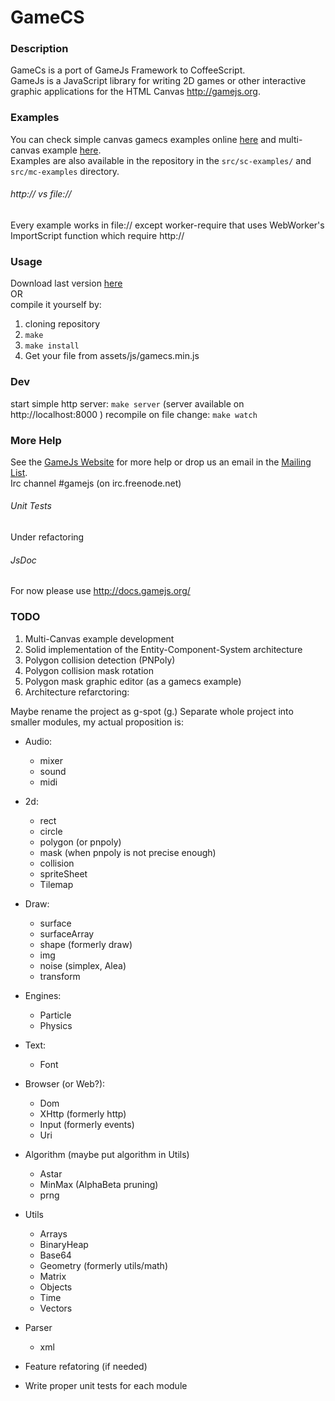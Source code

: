 # GameCS

### Description

GameCs is a port of GameJs Framework to CoffeeScript.  
GameJs is a JavaScript library for writing 2D games or other interactive
graphic applications for the HTML Canvas <http://gamejs.org>.



### Examples

You can check simple canvas gamecs examples online [here](http://incubatio.github.com/gamecs/sc-examples.html) 
and multi-canvas example [here](http://incubatio.github.com/gamecs/mc-examples.html).  
Examples are also available in the repository in the `src/sc-examples/` and `src/mc-examples` directory.


###### http:// vs file://

Every example works in file:// except worker-require that uses WebWorker's ImportScript function which require http://



### Usage

Download last version [here](https://raw.github.com/Incubatio/gamecs/master/assets/js/gamecs.min.js)  
OR  
compile it yourself by:  

1. cloning repository
2. ``make``
3. ``make install``
4. Get your file from assets/js/gamecs.min.js



### Dev

start simple http server: ``make server`` (server available on http://localhost:8000 )
recompile on file change: ``make watch``



### More Help

See the [GameJs Website](http://gamecs.org) for more help or drop us
an email in the [Mailing List](http://groups.google.com/group/gamecs).  
Irc channel #gamejs (on irc.freenode.net)



###### Unit Tests

Under refactoring


###### JsDoc

For now please use http://docs.gamejs.org/


### TODO

1. Multi-Canvas example development
2. Solid implementation of the Entity-Component-System architecture
3. Polygon collision detection (PNPoly)
4. Polygon collision mask rotation
5. Polygon mask graphic editor (as a gamecs example)
6. Architecture refarctoring: 

Maybe rename the project as g-spot (g.)
Separate whole project into smaller modules, my actual proposition is:  

- Audio: 
  * mixer
  * sound
  * midi
- 2d:
  * rect
  * circle
  * polygon (or pnpoly)
  * mask (when pnpoly is not precise enough)
  * collision
  * spriteSheet
  * Tilemap
- Draw:
  * surface
  * surfaceArray
  * shape (formerly draw)
  * img
  * noise (simplex, Alea)
  * transform
- Engines:
  * Particle
  * Physics
- Text:
  * Font
- Browser (or Web?):
  * Dom
  * XHttp (formerly http)
  * Input (formerly events)
  * Uri
- Algorithm (maybe put algorithm in Utils)
  * Astar
  * MinMax (AlphaBeta pruning)
  * prng
- Utils
  * Arrays
  * BinaryHeap
  * Base64
  * Geometry (formerly utils/math)
  * Matrix
  * Objects
  * Time
  * Vectors
- Parser
  * xml

- Feature refatoring (if needed)
- Write proper unit tests for each module

